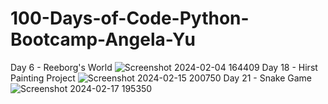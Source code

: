 # 100-Days-of-Code-Python-Bootcamp-Angela-Yu
Day 6 - Reeborg's World
![Screenshot 2024-02-04 164409](https://github.com/Vansh3140/100-Days-of-Code-Python-Bootcamp-Angela-Yu/assets/95650499/5160bfdd-68d4-468b-a2d5-450dc3d91a86)
Day 18 - Hirst Painting Project
![Screenshot 2024-02-15 200750](https://github.com/Vansh3140/100-Days-of-Code-Python-Bootcamp-Angela-Yu/assets/95650499/d2d3458b-fb53-43ce-8fd7-1cd2ccfa90db)
Day 21 - Snake Game
![Screenshot 2024-02-17 195350](https://github.com/Vansh3140/100-Days-of-Code-Python-Bootcamp-Angela-Yu/assets/95650499/3113a7a4-faee-4703-98c8-c3ada147f234)
